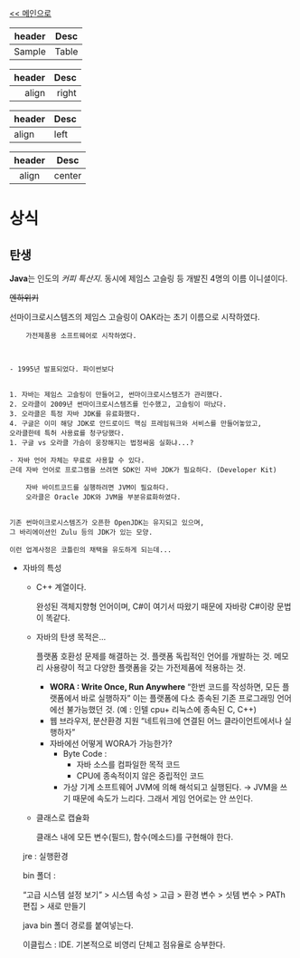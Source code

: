 
[<< 메인으로](https://github.com/AtomicLiquors/Java_Wiki_Chb/blob/main/Readme.md)

|header|Desc|
|--|--|
|Sample|Table|

|header|Desc|
|--:|--:|
|align|right|

|header|Desc|
|:--|:--|
|align|left|

|header|Desc|
|:--:|:--:|
|align|center|

# 상식

## 탄생


**Java**는 인도의 *커피 특산지*.
동시에 제임스 고슬링 등 개발진 4명의 이름 이니셜이다.

~~엔하위키~~



       
선마이크로시스템즈의 제임스 고슬링이 
OAK라는 초기 이름으로 시작하였다.
        
        가전제품용 소프트웨어로 시작하였다.
        
       
        
    - 1995년 발표되었다. 파이썬보다 
    
    
    1. 자바는 제임스 고슬링이 만들어고, 썬마이크로시스템즈가 관리했다.
    2. 오라클이 2009년 썬마이크로시스템즈를 인수했고, 고슬링이 떠났다.
    3. 오라클은 특정 자바 JDK를 유료화했다. 
    4. 구글은 이미 해당 JDK로 안드로이드 핵심 프레임워크와 서비스를 만들어놓았고, 
    오라클한테 특허 사용료를 청구당했다.
    1. 구글 vs 오라클 가슴이 웅장해지는 법정싸움 실화냐...?
    
    - 자바 언어 자체는 무료로 사용할 수 있다.
    근데 자바 언어로 프로그램을 쓰려면 SDK인 자바 JDK가 필요하다. (Developer Kit)
        
        자바 바이트코드를 실행하려면 JVM이 필요하다.
        오라클은 Oracle JDK와 JVM을 부분유료화하였다.
        
    
    기존 썬마이크로시스템즈가 오픈한 OpenJDK는 유지되고 있으며, 
    그 바리에이션인 Zulu 등의 JDK가 있는 모양.
    
    이런 업계사정은 코틀린의 채택을 유도하게 되는데...
    
- 자바의 특성
    - C++ 계열이다.
        
        완성된 객체지향형 언어이며, C#이 여기서 따왔기 때문에
        자바랑 C#이랑 문법이 똑같다.
        
    
    - 자바의 탄생 목적은...
        
        플랫폼 호환성 문제를 해결하는 것.
        플랫폼 독립적인 언어를 개발하는 것.
        메모리 사용량이 적고 다양한 플랫폼을 갖는 가전제품에 적용하는 것.
        
        - **WORA : Write Once, Run Anywhere**
        “한번 코드를 작성하면, 모든 플랫폼에서 바로 실행하자”
        이는 플랫폼에 다소 종속된 기존 프로그래밍 언어에선 불가능했던 것.
        (예 : 인텔 cpu+ 리눅스에 종속된 C, C++)
        - 웹 브라우저, 분산환경 지원
        “네트워크에 연결된 어느 클라이언트에서나 실행하자”
        - 자바에선 어떻게 WORA가 가능한가?
            - Byte Code :
                - 자바 소스를 컴파일한 목적 코드
                - CPU에 종속적이지 않은 중립적인 코드
            - 가상 기계 소프트웨어 JVM에 의해 해석되고 실행된다.
            → JVM을 쓰기 때문에 속도가 느리다. 그래서 게임 언어로는 안 쓰인다.
    
    - 클래스로 캡슐화
        
        클래스 내에 모든 변수(필드), 함수(메소드)를 구현해야 한다.
        
    
    jre : 실행환경
    
    bin 폴더 : 
    
    “고급 시스템 설정 보기” > 시스템 속성 > 고급 > 환경 변수 > 싯템 변수 > PATh  편집 > 새로 만들기 
    
    java bin 폴더 경로를 붙여넣는다.
    
    이클립스 : IDE. 기본적으로 비영리 단체고 점유율로 승부한다.
